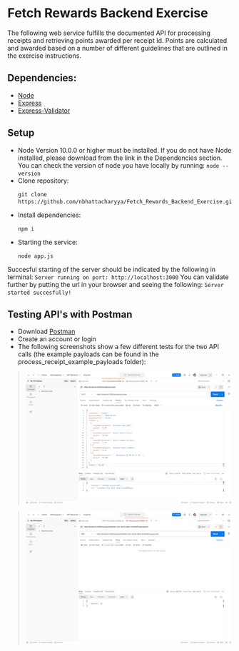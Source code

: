 # Fetch Rewards Backend Exercise
The following web service fulfills the documented API for processing receipts and retrieving points awarded per receipt Id. Points are calculated and awarded based on a number
of different guidelines that are outlined in the exercise instructions.

## Dependencies:
* [Node](https://nodejs.org/en)
* [Express](https://expressjs.com/)
* [Express-Validator](https://www.npmjs.com/package/express-validator)

## Setup
* Node Version 10.0.0 or higher must be installed. If you do not have Node installed, please download from the link in the Dependencies section.
  You can check the version of node you have locally by running:
	```node --version```
* Clone repository:
	```
	git clone https://github.com/nbhattacharyya/Fetch_Rewards_Backend_Exercise.git
	```
* Install dependencies:
	```
	npm i
	```
* Starting the service:
	```
	node app.js
	```
Succesful starting of the server should be indicated by the following in terminal:
	```
	Server running on port: http://localhost:3000
	```
You can validate further by putting the url in your browser and seeing the following:
	```
	Server started succesfully!
	```

## Testing API's with Postman
* Download [Postman](https://www.postman.com/)
* Create an account or login
* The following screenshots show a few different tests for the two API calls (the example payloads can be found in the process_receipt_example_payloads folder):
>![Post_Request_One](/postman_images/post_request_one.png)

>![Get_Request_One](/postman_images/get_request_one.png)

